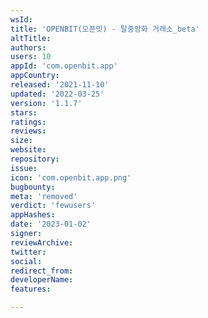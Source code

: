 ```yaml
---
wsId: 
title: 'OPENBIT(오픈빗) - 탈중앙화 거래소_beta'
altTitle: 
authors: 
users: 10
appId: 'com.openbit.app'
appCountry: 
released: '2021-11-10'
updated: '2022-03-25'
version: '1.1.7'
stars: 
ratings: 
reviews: 
size: 
website: 
repository: 
issue: 
icon: 'com.openbit.app.png'
bugbounty: 
meta: 'removed'
verdict: 'fewusers'
appHashes: 
date: '2023-01-02'
signer: 
reviewArchive: 
twitter: 
social: 
redirect_from: 
developerName: 
features: 

---
```


